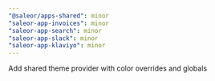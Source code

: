 ```yaml
---
"@saleor/apps-shared": minor
"saleor-app-invoices": minor
"saleor-app-search": minor
"saleor-app-slack": minor
"saleor-app-klaviyo": minor
---
```


Add shared theme provider with color overrides and globals
